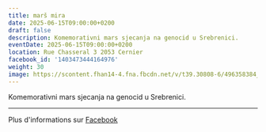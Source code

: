 ```yaml
---
title: marš mira
date: 2025-06-15T09:00:00+0200
draft: false
description: Komemorativni mars sjecanja na genocid u Srebrenici.
eventDate: 2025-06-15T09:00:00+0200
location: Rue Chasseral 3 2053 Cernier
facebook_id: '1403473444164976'
weight: 30
image: https://scontent.fhan14-4.fna.fbcdn.net/v/t39.30808-6/496358384_1007574214836511_4806363768185633011_n.jpg?_nc_cat=102&ccb=1-7&_nc_sid=9e60e4&_nc_ohc=0ygI0x0QczMQ7kNvwHzNLD5&_nc_oc=AdnvQGiOqspLL8eBmIwL_ztjAuCzNODMzx5RLBSjQ3oV3inJn0aNwbsZBFCYtEW5N6o&_nc_zt=23&_nc_ht=scontent.fhan14-4.fna&edm=ABTKTjYEAAAA&_nc_gid=cMT-rYlc_666pAaLqrYBbA&oh=00_AfTwGvz-cs6RSEDaoKyGcl2ghX1X34zjvFcd-Dq0mw2t7w&oe=6878DF2E
---
```


Komemorativni mars sjecanja na genocid u Srebrenici.

---

Plus d'informations sur [Facebook](https://facebook.com/events/1403473444164976)